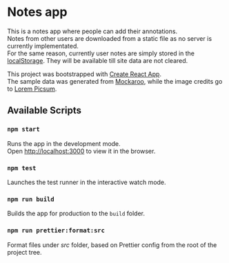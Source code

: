 # Notes app

This is a notes app where people can add their annotations.\
Notes from other users are downloaded from a static file as no server is currently implementated.\
For the same reason, currently user notes are simply stored in the [localStorage](https://developer.mozilla.org/en-US/docs/Web/API/Window/localStorage). They will be available till site data are not cleared.

This project was bootstrapped with [Create React App](https://github.com/facebook/create-react-app).\
The sample data was generated from [Mockaroo](https://www.mockaroo.com/), while the image credits go to [Lorem Picsum](https://picsum.photos/).

## Available Scripts

### `npm start`

Runs the app in the development mode.\
Open [http://localhost:3000](http://localhost:3000) to view it in the browser.

### `npm test`

Launches the test runner in the interactive watch mode.

### `npm run build`

Builds the app for production to the `build` folder.

### `npm run prettier:format:src`

Format files under _src_ folder, based on Prettier config from the root of the project tree.
